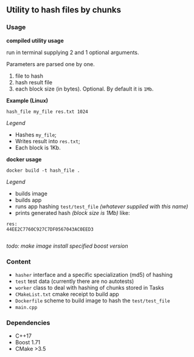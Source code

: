 ## Utility to hash files by chunks

### Usage

**compiled utility usage**

run in terminal supplying 2 and 1 optional arguments.

Parameters are parsed one by one.

1. file to hash
2. hash result file
3. each block size (in bytes). Optional. By default it is `1Mb`.

**Example (Linux)**

`hash_file my_file res.txt 1024`

_Legend_

* Hashes `my_file`;
* Writes result into `res.txt`;
* Each block is 1Kb.

**docker usage**

`docker build -t hash_file .`

_Legend_

* builds image
* builds app
* runs app hashing `test/test_file` _(whatever supplied with this name)_
* prints generated hash _(block size is 1Mb)_ like:

```
res:
44EE2C7760C927C7DF0567043AC0EED3


```

*todo: make image install specified boost version*


### Content

* `hasher` interface and a specific specialization (md5) of hashing
* `test` test data (currently there are no autotests)
* `worker` class to deal with hashing of chunks stored in Tasks
* `CMakeList.txt` cmake receipt to build app 
* `Dockerfile` scheme to build image to hash the `test/test_file`
* `main.cpp`

### Dependencies

* C++17
* Boost 1.71
* CMake >3.5